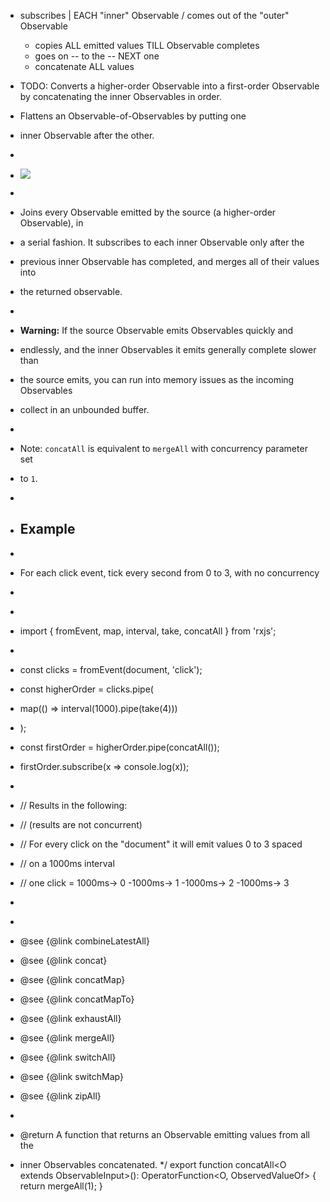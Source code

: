* subscribes | EACH "inner" Observable / comes out of the "outer" Observable
  * copies ALL emitted values TILL Observable completes
  * goes on -- to the -- NEXT one
  * concatenate ALL values
* TODO: Converts a higher-order Observable into a first-order Observable by concatenating the inner Observables in order.

 * <span class="informal">Flattens an Observable-of-Observables by putting one
 * inner Observable after the other.</span>
 *
 * ![](concatAll.svg)
 *
 * Joins every Observable emitted by the source (a higher-order Observable), in
 * a serial fashion. It subscribes to each inner Observable only after the
 * previous inner Observable has completed, and merges all of their values into
 * the returned observable.
 *
 * __Warning:__ If the source Observable emits Observables quickly and
 * endlessly, and the inner Observables it emits generally complete slower than
 * the source emits, you can run into memory issues as the incoming Observables
 * collect in an unbounded buffer.
 *
 * Note: `concatAll` is equivalent to `mergeAll` with concurrency parameter set
 * to `1`.
 *
 * ## Example
 *
 * For each click event, tick every second from 0 to 3, with no concurrency
 *
 * ```ts
 * import { fromEvent, map, interval, take, concatAll } from 'rxjs';
 *
 * const clicks = fromEvent(document, 'click');
 * const higherOrder = clicks.pipe(
 *   map(() => interval(1000).pipe(take(4)))
 * );
 * const firstOrder = higherOrder.pipe(concatAll());
 * firstOrder.subscribe(x => console.log(x));
 *
 * // Results in the following:
 * // (results are not concurrent)
 * // For every click on the "document" it will emit values 0 to 3 spaced
 * // on a 1000ms interval
 * // one click = 1000ms-> 0 -1000ms-> 1 -1000ms-> 2 -1000ms-> 3
 * ```
 *
 * @see {@link combineLatestAll}
 * @see {@link concat}
 * @see {@link concatMap}
 * @see {@link concatMapTo}
 * @see {@link exhaustAll}
 * @see {@link mergeAll}
 * @see {@link switchAll}
 * @see {@link switchMap}
 * @see {@link zipAll}
 *
 * @return A function that returns an Observable emitting values from all the
 * inner Observables concatenated.
 */
export function concatAll<O extends ObservableInput<any>>(): OperatorFunction<O, ObservedValueOf<O>> {
  return mergeAll(1);
}
